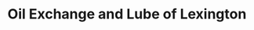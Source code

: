---
title: "Oil Exchange and Lube of Lexington"
url: /lexington/oil-exchange-and-lube-of-lexington/
shop: Autowerkstatt
---